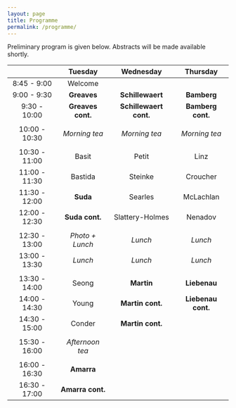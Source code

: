 ```yaml
---
layout: page
title: Programme
permalink: /programme/
---
```


Preliminary program is given below. Abstracts will be made available shortly.

| | Tuesday | Wednesday | Thursday|
|:---:|:---:|:---:|:---:|
| 8:45 - 9:00 | Welcome | | |
| 9:00 - 9:30 | **Greaves** | **Schillewaert** | **Bamberg** |
| 9:30 - 10:00 | **Greaves cont.** | **Schillewaert cont.** | **Bamberg cont.** |
| | | | |
| 10:00 - 10:30 | *Morning tea* | *Morning tea* | *Morning tea*|
| | | | |
| 10:30 - 11:00 | Basit | Petit | Linz |
| 11:00 - 11:30 | Bastida | Steinke | Croucher |
| 11:30 - 12:00 | **Suda** | Searles | McLachlan |
| 12:00 - 12:30 | **Suda cont.** | Slattery-Holmes | Nenadov |
| | | | |
| 12:30 - 13:00 | *Photo + Lunch* | *Lunch* | *Lunch* |
| 13:00 - 13:30 | *Lunch* | *Lunch* | *Lunch* |
| | | | |
| 13:30 - 14:00 | Seong | **Martin** | **Liebenau** |
| 14:00 - 14:30 | Young | **Martin cont.** | **Liebenau cont.** |
| 14:30 - 15:00 | Conder | **Martin cont.** | |
| | | | |
| 15:30 - 16:00 | *Afternoon tea* | | |
| | | | |
| 16:00 - 16:30 | **Amarra** | | |
| 16:30 - 17:00 | **Amarra cont.** | |
